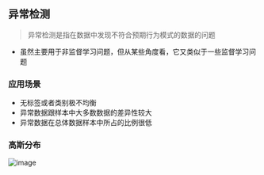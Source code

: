 ## 异常检测 
> 异常检测是指在数据中发现不符合预期行为模式的数据的问题
* 虽然主要用于非监督学习问题，但从某些角度看，它又类似于一些监督学习问题

### 应用场景
* 无标签或者类别极不均衡
* 异常数据跟样本中大多数数据的差异性较大
* 异常数据在总体数据样本中所占的比例很低

### 高斯分布
![image](https://user-images.githubusercontent.com/13389058/156463412-0f238566-a06a-49c5-b550-0f12cb7117f7.png)
